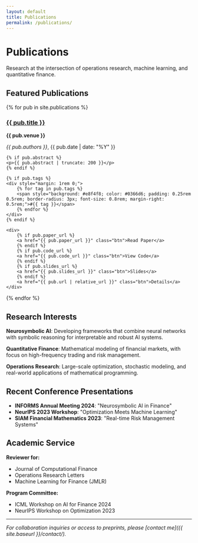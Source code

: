 ```yaml
---
layout: default
title: Publications
permalink: /publications/
---
```


# Publications

Research at the intersection of operations research, machine learning, and quantitative finance.

## Featured Publications

<div class="publication-list">

{% for pub in site.publications %}
<div class="publication-card">
    <h3><a href="{{ pub.url | relative_url }}">{{ pub.title }}</a></h3>
    <p><strong>{{ pub.venue }}</strong></p>
    <p><em>{{ pub.authors }}</em>, {{ pub.date | date: "%Y" }}</p>
    
    {% if pub.abstract %}
    <p>{{ pub.abstract | truncate: 200 }}</p>
    {% endif %}
    
    {% if pub.tags %}
    <div style="margin: 1rem 0;">
        {% for tag in pub.tags %}
        <span style="background: #e8f4f8; color: #0366d6; padding: 0.25rem 0.5rem; border-radius: 3px; font-size: 0.8rem; margin-right: 0.5rem;">#{{ tag }}</span>
        {% endfor %}
    </div>
    {% endif %}
    
    <div>
        {% if pub.paper_url %}
        <a href="{{ pub.paper_url }}" class="btn">Read Paper</a>
        {% endif %}
        {% if pub.code_url %}
        <a href="{{ pub.code_url }}" class="btn">View Code</a>
        {% endif %}
        {% if pub.slides_url %}
        <a href="{{ pub.slides_url }}" class="btn">Slides</a>
        {% endif %}
        <a href="{{ pub.url | relative_url }}" class="btn">Details</a>
    </div>
</div>
{% endfor %}

</div>

## Research Interests

**Neurosymbolic AI**: Developing frameworks that combine neural networks with symbolic reasoning for interpretable and robust AI systems.

**Quantitative Finance**: Mathematical modeling of financial markets, with focus on high-frequency trading and risk management.

**Operations Research**: Large-scale optimization, stochastic modeling, and real-world applications of mathematical programming.

## Recent Conference Presentations

- **INFORMS Annual Meeting 2024**: "Neurosymbolic AI in Finance" 
- **NeurIPS 2023 Workshop**: "Optimization Meets Machine Learning"
- **SIAM Financial Mathematics 2023**: "Real-time Risk Management Systems"

## Academic Service

**Reviewer for:**
- Journal of Computational Finance
- Operations Research Letters  
- Machine Learning for Finance (JMLR)

**Program Committee:**
- ICML Workshop on AI for Finance 2024
- NeurIPS Workshop on Optimization 2023

---

*For collaboration inquiries or access to preprints, please [contact me]({{ site.baseurl }}/contact/).*